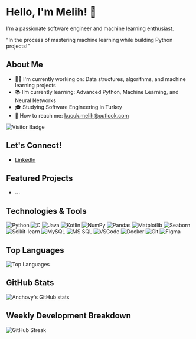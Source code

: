 # Hello, I'm Melih! 👋
I'm a passionate software engineer and machine learning enthusiast.

"In the process of mastering machine learning while building Python projects!"

## About Me
- 👨‍💻 I'm currently working on: Data structures, algorithms, and machine learning projects
- 📚 I’m currently learning: Advanced Python, Machine Learning, and Neural Networks
- 🎓 Studying Software Engineering in Turkey
- 📩 How to reach me: [kucuk.melih@outlook.com](mailto:kucuk.melih@outlook.com)

![Visitor Badge](https://visitor-badge.laobi.icu/badge?page_id=kucukmelih.kucukmelih)

## Let's Connect!
- [LinkedIn](https://www.linkedin.com/in/melih-k%C3%BC%C3%A7%C3%BCk-1b493b298/)

## Featured Projects
- **...**  

## Technologies & Tools
![Python](https://img.shields.io/badge/-Python-333333?style=flat&logo=python)
![C](https://img.shields.io/badge/-C-333333?style=flat&logo=c)
![Java](https://img.shields.io/badge/-Java-333333?style=flat&logo=java)
![Kotlin](https://img.shields.io/badge/-Kotlin-333333?style=flat&logo=kotlin)
![NumPy](https://img.shields.io/badge/-NumPy-333333?style=flat&logo=numpy)
![Pandas](https://img.shields.io/badge/-Pandas-333333?style=flat&logo=pandas)
![Matplotlib](https://img.shields.io/badge/-Matplotlib-333333?style=flat&logo=matplotlib)
![Seaborn](https://img.shields.io/badge/-Seaborn-333333?style=flat&logo=seaborn)
![Scikit-learn](https://img.shields.io/badge/-Scikit--learn-333333?style=flat&logo=scikit-learn)
![MySQL](https://img.shields.io/badge/-MySQL-333333?style=flat&logo=mysql)
![MS SQL](https://img.shields.io/badge/-MS%20SQL-333333?style=flat&logo=microsoft-sql-server)
![VSCode](https://img.shields.io/badge/-VSCode-333333?style=flat&logo=visual-studio-code)
![Docker](https://img.shields.io/badge/-Docker-333333?style=flat&logo=docker)
![Git](https://img.shields.io/badge/-Git-333333?style=flat&logo=git)
![Figma](https://img.shields.io/badge/-Figma-333333?style=flat&logo=figma)

## Top Languages
![Top Languages](https://github-readme-stats.vercel.app/api/top-langs/?username=yourusername&layout=compact&theme=radical)

## GitHub Stats
![Anchovy's GitHub stats](https://github-readme-stats.vercel.app/api?username=yourusername&show_icons=true&theme=radical)

## Weekly Development Breakdown
![GitHub Streak](https://github-readme-streak-stats.herokuapp.com/?user=yourusername&theme=radical)




<!---
kucukmelih/kucukmelih is a ✨ special ✨ repository because its `README.md` (this file) appears on your GitHub profile.
You can click the Preview link to take a look at your changes.
--->

